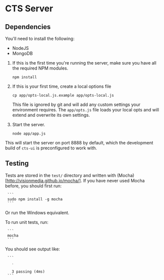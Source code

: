 CTS Server
==========

Dependencies
------------

You'll need to install the following:

* NodeJS
* MongoDB

1. If this is the first time you're running the server, make sure you have all
the required NPM modules.

     ```
     npm install
     ```

2. If this is your first time, create a local options file

     ```
     cp app/opts-local.js.example app/opts-local.js
     ```

   This file is ignored by git and will add any custom settings your
   environment requires. The `app/opts.js` file loads your local opts and will
   extend and overwrite its own settings.

3. Start the server.

     ```
     node app/app.js
     ```

This will start the server on port 8888 by default, which the development build
of `cts-ui` is preconfigured to work with.

Testing
-------

Tests are stored in the `test/` directory and written with
(Mocha)[http://visionmedia.github.io/mocha/]. If you have never used Mocha
before, you should first run:

     ```
     sudo npm install -g mocha
     ```

Or run the Windows equivalent.

To run unit tests, run:

     ```
     mocha
     ```

You should see output like:

     ```
       ․

       3 passing (4ms)
     ```

